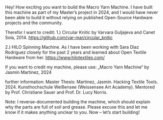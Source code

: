 Hey!
How exciting you want to build the Macro Yarn Machine. I have built this machine as part of my Master’s project in 2024, and I would have never been able to build it without relying on published Open-Source Hardware projects and the community.

Therefor I want to credit:
1.) Circular Knitic by Varvara Guljajeva and Canet Sola, 2014. https://github.com/var-mar/circular_knitic

2.) HILO Spinning Machine. As I have been working with Sara Diaz Rodriguez closely for the past 2 years and learned about Open Textile Hardware from her. https://www.hilotextiles.com/

If you want to credit my machine, please use:
„Macro Yarn Machine“ by Jasmin Martinez, 2024

further information:
Master Thesis: Martinez, Jasmin. Hacking Textile Tools. 2024. Kunsthochschule Weißensee (Weissensee Art Academy).
Mentored by Prof. Christiane Sauer and Prof. Dr. Lucy Norris.

Note: I reverse-documented building the machine, which should explain why the parts are full of soil and grease. Please excuse this and let me know if it makes anything unclear to you. Now – let’s start building!
